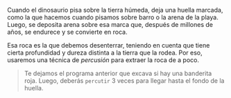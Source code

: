 <gs-toolbox toolbox-url="https://raw.githubusercontent.com/MumukiProject/mumuki-guia-gobstones-expresiones-ii-kids/master/assets/toolbox.xml">
</gs-toolbox>

Cuando el dinosaurio pisa sobre la tierra húmeda, deja una huella marcada, como la que hacemos cuando pisamos sobre barro o la arena de la playa. Luego, se deposita arena sobre esa marca que, después de millones de años, se endurece y se convierte en roca.  

Esa roca es la que debemos desenterrar, teniendo en cuenta que tiene cierta profundidad y dureza distinta a la tierra que la rodea. Por eso, usaremos una técnica de *percusión* para extraer la roca de a poco.

> Te dejamos el programa anterior que excava si hay una banderita roja. Luego, deberás `percutir` 3 veces para llegar hasta el fondo de la huella. 